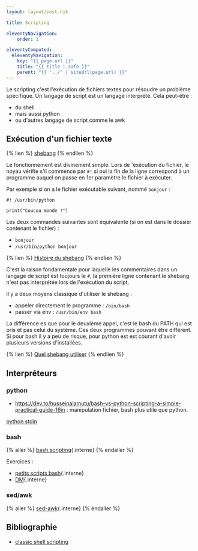 ```yaml
---
layout: layout/post.njk

title: Scripting

eleventyNavigation:
    order: 1

eleventyComputed:
  eleventyNavigation:
    key: "{{ page.url }}"
    title: "{{ title | safe }}"
    parent: "{{ '../' | siteUrl(page.url) }}"
---
```


Le scripting c'est l'exécution de fichiers textes pour résoudre un problème spécifique. Un langage de script est un langage interprété. Cela peut-être :

- du shell
- mais aussi python
- ou d'autres langage de script comme le awk

## Exécution d'un fichier texte

{% lien %}
[shebang](https://fr.wikipedia.org/wiki/Shebang)
{% endlien %}

Le fonctionnement est divinement simple. Lors de 'exécution du fichier, le noyau vérifie s'il commence par `#!` si oui la fin de la ligne correspond à un programme auquel on passe en 1er paramètre le fichier à exécuter.

Par exemple si on a le fichier exécutable suivant, nommé `bonjour` :

```
#! /usr/bin/python

print("Coucou monde !")
```

Les deux commandes suivantes sont équivalente (si on est dans le dossier contenant le fichier) :

- `bonjour`
- `/usr/bin/python bonjour`

{% lien %}
[Histoire du shebang](https://www.in-ulm.de/~mascheck/various/shebang/#blankrequired)
{% endlien %}

C'est la raison fondamentale pour laquelle les commentaires dans un langage de script est toujours le `#`, la première ligne contenant le shebang n'est pas interprétée lors de l'exécution du script.

Il y a deux moyens classique d'utiliser le shebang :

- appeler directement le programme : `/bin/bash`
- passer via env : `/usr/bin/env bash`

La différence es que pour le deuxième appel, c'est le bash du PATH qui est pris et pas celui du système. Ces deux programmes pouvant être différent. Si pour bash il y a peu de risque, pour python est est courant d'avoir plusieurs versions d'installées.

{% lien %}
[Quel shebang utiliser](https://www.baeldung.com/linux/bash-shebang-lines)
{% endlien %}

## Interpréteurs

### python

- <https://dev.to/husseinalamutu/bash-vs-python-scripting-a-simple-practical-guide-16in> : manipulation fichier, bash plus utile que python.

[python stdin](https://www.digitalocean.com/community/tutorials/read-stdin-python)

### bash

{% aller %}
[bash scripting](bash){.interne}
{% endaller %}

Exercices :

- [petits scripts bash](exercices){.interne}
- [DM](DM){.interne}

### sed/awk

{% aller %}
[sed-awk](sed-awk){.interne}
{% endaller %}

## Bibliographie

- [classic shell scripting](https://doc.lagout.org/operating%20system%20/linux/Classic%20Shell%20Scripting.pdf)